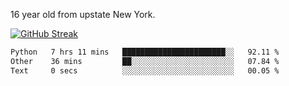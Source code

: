 16 year old from upstate New York. 

[![GitHub Streak](https://github-readme-streak-stats.herokuapp.com?user=airD173&theme=onedark&hide_border=true)](https://git.io/streak-stats)

<!--START_SECTION:waka-->

```txt
Python   7 hrs 11 mins   ███████████████████████░░   92.11 %
Other    36 mins         ██░░░░░░░░░░░░░░░░░░░░░░░   07.84 %
Text     0 secs          ░░░░░░░░░░░░░░░░░░░░░░░░░   00.05 %
```

<!--END_SECTION:waka-->
